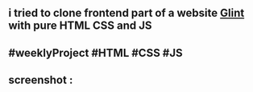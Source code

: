 ## i tried to clone frontend part of a website [Glint](https://preview.colorlib.com/theme/glint/) with pure HTML CSS and JS


## #weeklyProject #HTML #CSS #JS

## screenshot :

<img src="">
